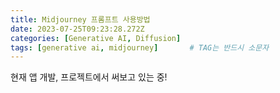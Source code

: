 ```yaml
---
title: Midjourney 프롬프트 사용방법
date: 2023-07-25T09:23:28.272Z
categories: [Generative AI, Diffusion]
tags: [generative ai, midjourney]		# TAG는 반드시 소문자
---
```


현재 앱 개발, 프로젝트에서 써보고 있는 중!